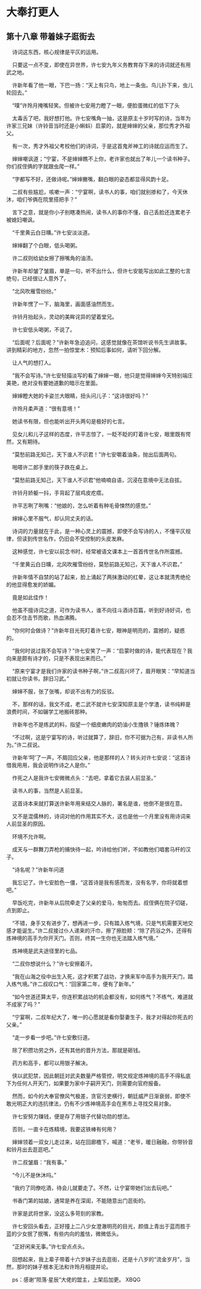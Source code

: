 # 大奉打更人 
 ## 第十八章 带着妹子逛街去
     诗词这东西，核心规律是平仄的运用。

    只要这一点不变，即使在异世界，许七安九年义务教育存下来的诗词就还有用武之地。

    许新年看了他一眼，下巴一扬：“天上有只鸟，地上一条虫。鸟儿扑下来，虫儿轮回去。”

    “噗”许玲月掩嘴轻笑。但被许七安用力瞪了一眼，便脸蛋微红的低下了头

    太毒舌了吧，我好想打他。许七安嘴角一抽，这是原主十岁时写的诗，当年为许家三兄妹（许铃音当时还是小蝌蚪）启蒙的，就是婶婶的父亲，那位秀才外祖父。

    有一次，秀才外祖父考校他们的诗词，于是这首鬼斧神工的诗就应运而生了。

    婶婶嘲讽道；“宁宴，不是婶婶瞧不上你，老许家也就出了年儿一个读书种子。你们叔侄俩的字就跟虫爬一样。”

    “字都写不好，还做诗呢。”婶婶撇嘴，翻白眼的姿态都显得风韵十足。

    二叔有些尴尬，咳嗽一声：“宁宴啊，读书人的事，咱们就别掺和了，今天休沐，咱们爷俩在院里搭把手？”

    言下之意，就是你小子别瞎凑热闹，读书人的事你不懂，自己丢脸还连累老子被媳妇嘲讽。

    “千里黄云白日曛。”许七安淡淡道。

    婶婶翻了个白眼，低头喝粥。

    许二叔则给幼女擦了擦嘴角的油渍。

    许新年却皱了皱眉，单是一句，听不出什么，但许七安能写出如此工整的七言绝句，已经很让人意外了。

    “北风吹雁雪纷纷。”

    许新年愣了一下，脑海里，画面感油然而生。

    许铃月抬起头，灵动的美眸诧异的望着堂兄。

    许七安低头喝粥，不说了。

    “后面呢？后面呢？”许新年急迫追问，这感觉就像在茶馆听说书先生讲故事。讲到精彩的地方，忽然一拍惊堂木：预知后事如何，请听下回分解。

    让人气的想打人。

    “我不会写诗。”许七安轻描淡写的看了婶婶一眼，他只是觉得婶婶今天特别端庄美艳，绝对没有要她道歉的暗示在里面。

    婶婶瞪大她的卡姿兰大眼睛，扭头问儿子：“这诗很好吗？”

    许玲月柔声道：“很有意境！”

    她读书有限，但也能听出开头两句是极好的七言。

    见女儿和儿子这样的态度，许平志惊了，一眨不眨的盯着许七安，眼里既有愕然，又有期待。

    “莫愁前路无知己，天下谁人不识君！”许七安嚼着油条，抛出后面两句。

    啪嗒许二郎手里的筷子跌在桌上。

    “莫愁前路无知己，天下谁人不识君”他喃喃自语，沉浸在意境中无法自拔。

    许铃月娇躯一抖，手背起了层鸡皮疙瘩。

    许平志咧了咧嘴：“他娘的，怎么听着有种毛骨悚然的感觉。”

    婶婶心里不服气，却认同丈夫的话。

    诗词的力量就在于此，是一种心灵上的震撼，即使不会写诗的人，不懂平仄规律，但读到传世名作，仍旧会不受控制的头皮发麻。

    这种感觉，许七安以前念书时，经常被语文课本上一首首传世名作所震撼。

    “千里黄云白日曛，北风吹雁雪纷纷，莫愁前路无知己，天下谁人不识君。”

    许新年情不自禁的站了起来，脸上涌起了两抹激动的红晕，这让本就清秀绝伦的他显得愈发的娇媚。

    竟是如此佳作！

    他虽不擅诗词之道，可作为读书人，谁不向往斗酒诗百篇，听到好诗好词，也会忍不住击节而歌，热血沸腾。

    “你何时会做诗？”许新年目光死盯着许七安，眼神是明亮的，震撼的，疑惑的。

    “我何时说过我不会写诗？”许七安笑了一声：“启蒙时做的诗，能代表现在？我向来是颇有诗才的，只是不表现出来而已。”

    “原来宁宴才是我们许家的读书种子啊，”许二叔高兴坏了，眉开眼笑：“早知道当初就让你读书，辞旧习武。”

    婶婶不服，张了张嘴，却说不出有力的反驳。

    不，那样的话，我文不成，老二武不就许七安深知原主是个学渣，读书纯粹是浪费时间，不如辍学工地搬砖那种。

    许新年也不是练武的料，指望一个细皮嫩肉的奶油小生撸铁？锤炼体魄？

    “不过啊，这是宁宴写的诗，听过就算了，辞旧，你不可据为己有，非读书人所为。”许二叔说。

    许新年‘呵’了一声，不屑回应父亲，他是那样的人？转头对许七安说：“这首诗借我用用，我会说明作诗之人是你。”

    作死之人是我许七安微微点头：“去吧，拿着它去装人前显圣。”

    读书人的事，当然是人前显圣。

    这首诗本来就打算送许新年用来结交人脉的，署名是谁，他倒不是很在意。

    又不是混儒林的，诗词对他的作用其实不大，这也是他一个月里没有用诗词来人前显圣的原因。

    环境不允许啊。

    成天与一群舞刀弄枪的捕快待一起，吟诗给他们听，不如教他们唱套马杆的汉子。

    “诗名呢？”许新年问道

    我忘记了。许七安脸色一僵，“这首诗是我有感而发，没有名字，你将就着想吧。”

    早饭吃完，许新年从后院牵走了父亲的爱马，匆匆而去。叔侄俩在院子切磋，点到即止。

    “不错，身手又有进步了，想再进一步，只有踏入练气境，只是气机需要天地交感才能诞生。”许二叔接过仆人递来的汗巾，擦了擦脸颊：“除了药浴之外，还得有炼神境的高手为你开天门。否则，终其一生你也无法踏入练气境。”

    炼神境是武夫途径里的七品。

    “二叔你想说什么？”许七安擦着汗。

    “我在山海之役中出生入死，这才积累了战功，才换来军中高手为我开天门，踏入练气境。”许二叔叹口气：“回家第二年，便有了新年。”

    “如今世道还算太平，你连积累战功的机会都没有，如何练气？不练气，难道就不成家了吗？”

    “宁宴啊，二叔年纪大了，唯一的心愿就是看你娶妻生子，我才对得起你死去的父亲。”

    “走一步看一步吧。”许七安敷衍道。

    除了积攒功劳之外，还有其他的晋升方法，那就是砸钱。

    药方和高手，都可以用银子解决。

    侠以武犯禁，因此朝廷对武夫数量严格管控，明文规定炼神境的高手不得私底下为任何人开天门，如果要为家中子嗣开天门，则需要向官府报备。

    然而，如今的大奉官僚风气极差，贪官污吏横行，朝廷威严日渐衰弱，即使不敢光明正大的违抗律法，仍有不少炼神境高手会在黑市上寻找交易对象。

    许七安努力赚钱，便是存了用银子代替功勋的想法。

    否则，一直卡在炼精境，我要这铁棒有何用？

    婶婶领着一双女儿走过来，站在回廊檐下，喊道：“老爷，暖日融融，你带铃音和铃月出去逛逛吧。”

    许二叔皱眉：“我有事。”

    “今儿不是休沐吗。”

    “我约了同僚吃酒，待会儿就要走了。不然，让宁宴带她们出去玩吧。”

    书香门第的姑娘，通常是养在深闺，不能随意出门逛街的。

    许家是武将世家，没这么多苛刻的家教。

    许七安回头看去，正好撞上二八少女澄澈明亮的目光，颜值上青出于蓝而胜于蓝的少女抿了抿嘴，有些内向的羞怯，微微低头。

    “正好闲来无事。”许七安点点头。

    回想起来，我上辈子带着十六岁妹子出去逛街，还是十八岁的“流金岁月”，当然，那时的妹子根本无法和许玲月相提并论。

    ps：感谢“陨落·星辰”大佬的盟主，上架后加更。 
XBQG